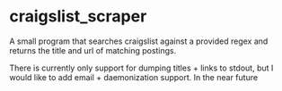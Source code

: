# craigslist_scraper
A small program that searches craigslist against a provided regex and returns the title and url of matching postings.

There is currently only support for dumping titles + links to stdout, but I would like to add email + daemonization support. In the near future
